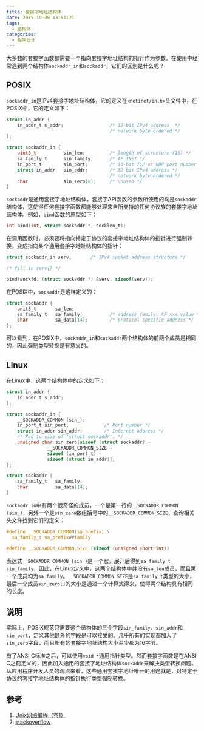 ```yaml
---
title: 套接字地址结构体
date: 2015-10-30 13:51:21
tags:
  - 结构体
categories:
  - 程序设计
---
```


大多数的套接字函数都需要一个指向套接字地址结构的指针作为参数。在使用中经常遇到两个结构体`sockaddr_in`和`sockaddr`，它们的区别是什么呢？

## POSIX

`sockaddr_in`是IPv4套接字地址结构体，它的定义在`<netinet/in.h>`头文件中，在POSIX中，它的定义如下：

<!--more-->

```c
struct in_addr {
    in_addr_t s_addr;                 /* 32-bit IPv4 address  */
                                      /* network byte ordered */
};

struct sockaddr_in {
    uint8_t          sin_len;         /* length of structure (16) */
    sa_family_t      sin_family;      /* AF_INET */
    in_port_t        sin_port;        /* 16-bit TCP or UDP port number */
    struct in_addr   sin_addr;        /* 32-bit IPv4 address */
                                      /* network byte ordered */
    char             sin_zero[8];     /* unused */
}
```

`sockaddr`是通用套接字地址结构体，套接字API函数的参数所使用的均是`sockaddr`结构体，这使得任何套接字函数都能够处理来自所支持的任何协议族的套接字地址结构体。例如，`bind`函数的原型如下：

```c
int bind(int, struct sockaddr *, socklen_t);
```

在调用函数时，必须要将指向特定于协议的套接字地址结构体的指针进行强制转换，变成指向某个通用套接字地址结构体的指针：

```c
struct sockaddr_in serv;       /* IPv4 socket address structure */

/* fill in serv{} */

bind(sockfd, (struct sockaddr *) &serv, sizeof(serv));
```

在POSIX中，`sockaddr`是这样定义的：

```c
struct sockaddr {
    unit8_t       sa_len;
    sa_family_t   sa_family;          /* address family: AF_xxx value */
    char          sa_data[14];        /* protocol-specific address */
};
```

可以看到，在POSIX中，`sockaddr_in`和`sockaddr`两个结构体的前两个成员是相同的，因此强制类型转换是有意义的。

## Linux

在Linux中，这两个结构体中的定义如下：

```c
struct in_addr {
    in_addr_t s_addr;
};

struct sockaddr_in {
    __SOCKADDR_COMMON (sin_);
    in_port_t sin_port;             /* Port number */
    struct in_addr sin_addr;        /* Internet address */
    /* Pad to size of 'struct sockaddr'. */
    unsigned char sin_zero[sizeof (struct sockaddr) -
               __SOCKADDR_COMMON_SIZE - 
               sizeof (in_port_t) - 
               sizeof (struct in_addr)];
};

struct sockaddr {
    sa_family_t   sa_family;
    char          sa_data[14];
}
```

`sockaddr_in`中有两个很奇怪的成员，一个是第一行的`__SOCKADDR_COMMON (sin_)`，另外一个是`sin_zero`数组括号中的`__SOCKADDR_COMMON_SIZE`，查询相关头文件找到它们的定义：

```c
#define __SOCKADDR_COMMON(sa_prefix) \
  sa_family_t sa_prefix##family

#define __SOCKADDR_COMMON_SIZE (sizeof (unsigned short int))
```

表达式`__SOCKADDR_COMMON (sin_)`是一个宏，展开后得到`sa_family_t sin_family`，因此，在Linux定义中，这两个结构体中并没有`sa_len`成员，而且第一个成员均为`sa_family`。`__SOCKADDR_COMMON_SIZE`是`sa_family_t`类型的大小，最后一个成员`sin_zero[]`的大小是通过一个计算式得来，使得两个结构具有相同的长度。

## 说明

实际上，POSIX规范只需要这个结构体的三个字段`sin_family`、`sin_addr`和`sin_port`，定义其他额外的字段是可以接受的。几乎所有的实现都加入了`sin_zero`字段，而且所有的套接字地址结构大小至少都为16字节。

有了ANSI C标准之后，可以使用`void *`通用指针类型。然而套接字函数是在ANSI C之前定义的，因此加入通用的套接字地址结构体`sockaddr`来解决类型转换问题。从应用程序开发人员的观点来看，这些通用套接字地址唯一的用途就是，对特定于协议的套接字地址结构体的指针执行类型强制转换。

## 参考

1. [Unix网络编程（卷1）](http://book.douban.com/subject/4859464/)
2. [stackoverflow](http://stackoverflow.com/questions/3829435/query-regarding-syntax-used-in-a-header-file-for-socket-programming)
